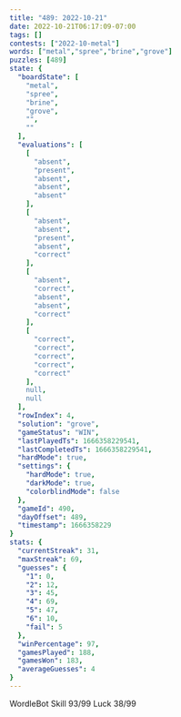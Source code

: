 ```yaml
---
title: "489: 2022-10-21"
date: 2022-10-21T06:17:09-07:00
tags: []
contests: ["2022-10-metal"]
words: ["metal","spree","brine","grove"]
puzzles: [489]
state: {
  "boardState": [
    "metal",
    "spree",
    "brine",
    "grove",
    "",
    ""
  ],
  "evaluations": [
    [
      "absent",
      "present",
      "absent",
      "absent",
      "absent"
    ],
    [
      "absent",
      "absent",
      "present",
      "absent",
      "correct"
    ],
    [
      "absent",
      "correct",
      "absent",
      "absent",
      "correct"
    ],
    [
      "correct",
      "correct",
      "correct",
      "correct",
      "correct"
    ],
    null,
    null
  ],
  "rowIndex": 4,
  "solution": "grove",
  "gameStatus": "WIN",
  "lastPlayedTs": 1666358229541,
  "lastCompletedTs": 1666358229541,
  "hardMode": true,
  "settings": {
    "hardMode": true,
    "darkMode": true,
    "colorblindMode": false
  },
  "gameId": 490,
  "dayOffset": 489,
  "timestamp": 1666358229
}
stats: {
  "currentStreak": 31,
  "maxStreak": 69,
  "guesses": {
    "1": 0,
    "2": 12,
    "3": 45,
    "4": 69,
    "5": 47,
    "6": 10,
    "fail": 5
  },
  "winPercentage": 97,
  "gamesPlayed": 188,
  "gamesWon": 183,
  "averageGuesses": 4
}
---
```

<!-- more -->

WordleBot
Skill 93/99
Luck 38/99
